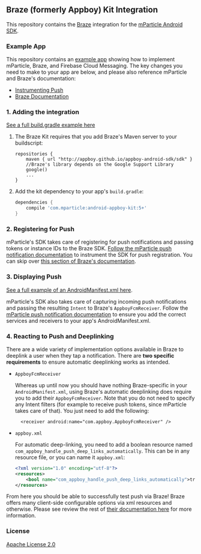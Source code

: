 ## Braze (formerly Appboy) Kit Integration

This repository contains the [Braze](https://www.braze.com/) integration for the [mParticle Android SDK](https://github.com/mParticle/mparticle-android-sdk).

### Example App

This repository contains an [example app](https://github.com/mparticle-integrations/mparticle-android-integration-appboy/tree/master/example) showing how to implement mParticle, Braze, and Firebase Cloud Messaging. The key changes you need to make to your app are below, and please also reference mParticle and Braze's documentation:

- [Instrumenting Push](https://docs.mparticle.com/developers/sdk/android/push-notifications)
- [Braze Documentation](https://docs.mparticle.com/integrations/braze/event)

### 1. Adding the integration

[See a full build.gradle example here](https://github.com/mparticle-integrations/mparticle-android-integration-appboy/blob/master/example/build.gradle)

1. The Braze Kit requires that you add Braze's Maven server to your buildscript:

    ```
    repositories {
        maven { url "http://appboy.github.io/appboy-android-sdk/sdk" }
        //Braze's library depends on the Google Support Library
        google()
        ...
    }
    ```

2. Add the kit dependency to your app's `build.gradle`:

    ```groovy
    dependencies {
        compile 'com.mparticle:android-appboy-kit:5+'
    }
    ```

### 2. Registering for Push

mParticle's SDK takes care of registering for push notifications and passing tokens or instance IDs to the Braze SDK. [Follow the mParticle push notification documentation](https://docs.mparticle.com/developers/sdk/android/push-notifications#register-for-push-notifications) to instrument the SDK for push registration. You can skip over [this section of Braze's documentation](https://www.braze.com/docs/developer_guide/platform_integration_guides/android/push_notifications/integration/#registering-for-push).

### 3. Displaying Push

[See a full example of an AndroidManifest.xml here](https://github.com/mparticle-integrations/mparticle-android-integration-appboy/blob/master/example/src/main/AndroidManifest.xml).

mParticle's SDK also takes care of capturing incoming push notifications and passing the resulting `Intent` to Braze's `AppboyFcmReceiver`. Follow the [mParticle push notification documentation](https://docs.mparticle.com/developers/sdk/android/push-notifications#display-push-notifications) to ensure you add the correct services and receivers to your app's AndroidManifest.xml.

### 4. Reacting to Push and Deeplinking

There are a wide variety of implementation options available in Braze to deeplink a user when they tap a notification. There are **two specific requirements** to ensure automatic deeplinking works as intended.

- `AppboyFcmReceiver`

    Whereas up until now you should have nothing Braze-specific in your `AndroidManifest.xml`, using Braze's automatic deeplinking does require you to add their `AppboyFcmReceiver`. Note that you do not need to specify any Intent filters (for example to receive push tokens, since mParticle takes care of that). You just need to add the following:

        <receiver android:name="com.appboy.AppboyFcmReceiver" />
    
- `appboy.xml`

    For automatic deep-linking, you need to add a boolean resource named `com_appboy_handle_push_deep_links_automatically`. This can be in any resource file, or you can name it `appboy.xml`:

    ```xml
    <?xml version="1.0" encoding="utf-8"?>
    <resources>
        <bool name="com_appboy_handle_push_deep_links_automatically">true</bool>
    </resources>
    ```


From here you should be able to successfully test push via Braze! Braze offers many client-side configurable options via xml resources and otherwise. Please see review the rest of [their documentation here](https://www.braze.com/docs/developer_guide/platform_integration_guides/android/push_notifications/integration/#step-3-add-deep-links) for more information.

### License

[Apache License 2.0](http://www.apache.org/licenses/LICENSE-2.0)
